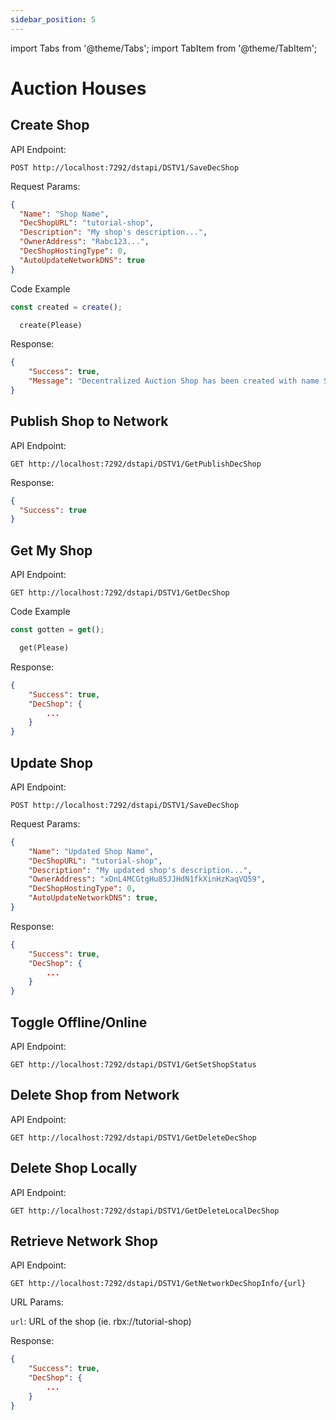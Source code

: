 ```yaml
---
sidebar_position: 5
---
```


import Tabs from '@theme/Tabs';
import TabItem from '@theme/TabItem';

# Auction Houses

## Create Shop

API Endpoint:

```
POST http://localhost:7292/dstapi/DSTV1/SaveDecShop
```

Request Params:

```json
{
  "Name": "Shop Name",
  "DecShopURL": "tutorial-shop",
  "Description": "My shop's description...",
  "OwnerAddress": "Rabc123...",
  "DecShopHostingType": 0,
  "AutoUpdateNetworkDNS": true
}
```

Code Example

<Tabs>
<TabItem value="js" label="NodeJS">

```js
const created = create();
```

</TabItem>

<TabItem value="py" label="Python">

```python
  create(Please)
```

</TabItem>
</Tabs>

Response:

```json
{
    "Success": true,
    "Message": "Decentralized Auction Shop has been created with name Shop Name"
}
```

## Publish Shop to Network

API Endpoint:

```
GET http://localhost:7292/dstapi/DSTV1/GetPublishDecShop
```

Response:

```json
{
  "Success": true
}
```

## Get My Shop

API Endpoint:

```
GET http://localhost:7292/dstapi/DSTV1/GetDecShop
```

Code Example

<Tabs>
<TabItem value="js" label="NodeJS">

```js
const gotten = get();
```

</TabItem>

<TabItem value="py" label="Python">

```python
  get(Please)
```

</TabItem>
</Tabs>

Response:

```json
{
    "Success": true,
    "DecShop": {
        ...
    }
}
```

## Update Shop

API Endpoint:

```
POST http://localhost:7292/dstapi/DSTV1/SaveDecShop
```

Request Params:

```json
{
    "Name": "Updated Shop Name",
    "DecShopURL": "tutorial-shop",
    "Description": "My updated shop's description...",
    "OwnerAddress": "xDnL4MCGtgHu85JJHdN1fkXinHzKaqVQ59",
    "DecShopHostingType": 0,
    "AutoUpdateNetworkDNS": true,
}
```

Response:

```json
{
    "Success": true,
    "DecShop": {
        ...
    }
}
```

## Toggle Offline/Online

API Endpoint:

```
GET http://localhost:7292/dstapi/DSTV1/GetSetShopStatus
```

## Delete Shop from Network

API Endpoint:

```
GET http://localhost:7292/dstapi/DSTV1/GetDeleteDecShop
```

## Delete Shop Locally

API Endpoint:

```
GET http://localhost:7292/dstapi/DSTV1/GetDeleteLocalDecShop
```

## Retrieve Network Shop

API Endpoint:

```
GET http://localhost:7292/dstapi/DSTV1/GetNetworkDecShopInfo/{url}
```

URL Params:

`url`: URL of the shop (ie. rbx://tutorial-shop)

Response:

```json
{
    "Success": true,
    "DecShop": {
        ...
    }
}
```
